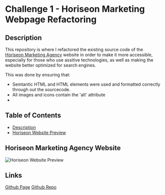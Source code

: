 # Challenge 1 - Horiseon Marketing Webpage Refactoring

## Description

This repository is where I refactored the existing source code of the [Horiseon Marketing Agency](https://ktadique.github.io/week-1-challenge/) website in order to make it more accessible, especially for those who use assitive technologies, as well as making the website better optimized for search engines.

This was done by ensuring that:

- Semtantic HTML and HTML elements were used and formatted correctly through out the sourcecode.
- All images and icons contain the 'alt' attribute
-

## Table of Contents

- [Description](#description)
- [Horiseon Website Preview](#horiseon-marketing-agency-website)

## Horiseon Marketing Agency Website

![Horiseon Website Preview](./assets/images/HoriseonScreenCap.png)

## Links

[Github Page]()
[Github Repo]()
